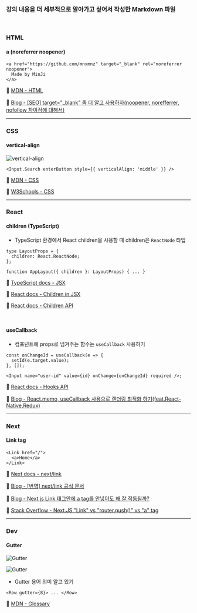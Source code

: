 ### 강의 내용을 더 세부적으로 알아가고 싶어서 작성한 Markdown 파일

<br />

### HTML

#### a (noreferrer noopener)

```tsx
<a href="https://github.com/mnxmnz" target="_blank" rel="noreferrer noopener">
  Made by MinJi
</a>
```

📄 [MDN - HTML](https://developer.mozilla.org/ko/docs/Web/HTML/Element/a)

📄 [Blog - [SEO] target="\_blank" 좀 더 알고 사용하자(noopener, norefferrer, nofollow 차이점에 대해서)](https://webruden.tistory.com/262)

<hr />

### CSS

#### vertical-align

![vertical-align](https://bitsofco.de/content/images/2015/12/Group-1.png)

```tsx
<Input.Search enterButton style={{ verticalAlign: 'middle' }} />
```

📄 [MDN - CSS](https://developer.mozilla.org/ko/docs/Web/CSS/vertical-align)

📄 [W3Schools - CSS](https://www.w3schools.com/cssref/pr_pos_vertical-align.asp)

<hr />

### React

#### children (TypeScript)

- TypeScript 환경에서 React children을 사용할 때 children은 `ReactNode` 타입

```tsx
type LayoutProps = {
  children: React.ReactNode;
};

function AppLayout({ children }: LayoutProps) { ... }
```

📄 [TypeScript docs - JSX](https://www.typescriptlang.org/ko/docs/handbook/jsx.html)

📄 [React docs - Children in JSX](https://ko.reactjs.org/docs/jsx-in-depth.html#children-in-jsx)

📄 [React docs - Children API](https://ko.reactjs.org/docs/react-api.html#reactchildren)

<br />

#### useCallback

- 컴포넌트에 props로 넘겨주는 함수는 `useCallback` 사용하기

```tsx
const onChangeId = useCallback(e => {
  setId(e.target.value);
}, []);

<Input name="user-id" value={id} onChange={onChangeId} required />;
```

📄 [React docs - Hooks API](https://ko.reactjs.org/docs/hooks-reference.html#usecallback)

📄 [Blog - React.memo, useCallback 사용으로 렌더링 최적화 하기(feat.React-Native,Redux)](https://velog.io/@shin6403/React.memo-useCallback-사용으로-렌더링-최적화-하기feat.React-NativeRedux)

<hr />

### Next

#### Link tag

```tsx
<Link href="/">
  <a>Home</a>
</Link>
```

📄 [Next docs - next/link](https://nextjs.org/docs/api-reference/next/link)

📄 [Blog - [번역] next/link 공식 문서](https://crong-dev.tistory.com/50)

📄 [Blog - Next.js Link 태그안에 a tag를 안넣어도 왜 잘 작동될까?](https://uchanlee.dev/nextjs/Why-using-a-tag-in-nextjs-Link/)

📄 [Stack Overflow - Next.JS "Link" vs "router.push()" vs "a" tag](https://stackoverflow.com/questions/65086108/next-js-link-vs-router-push-vs-a-tag)

<hr />

### Dev

#### Gutter

![Gutter](https://encrypted-tbn0.gstatic.com/images?q=tbn:ANd9GcRQjklenrQEIc2uz5DfXlLXE5hQ4n2_EBddIA&usqp=CAU)

![Gutter](https://encrypted-tbn0.gstatic.com/images?q=tbn:ANd9GcSqY4ZHkGhmXhY0ONelqJJKoxVEqjzqflxJdw&usqp=CAU)

- Gutter 용어 의미 알고 있기

```tsx
<Row gutter={8}> ... </Row>
```

📄 [MDN - Glossary](https://developer.mozilla.org/en-US/docs/Glossary/Gutters)
